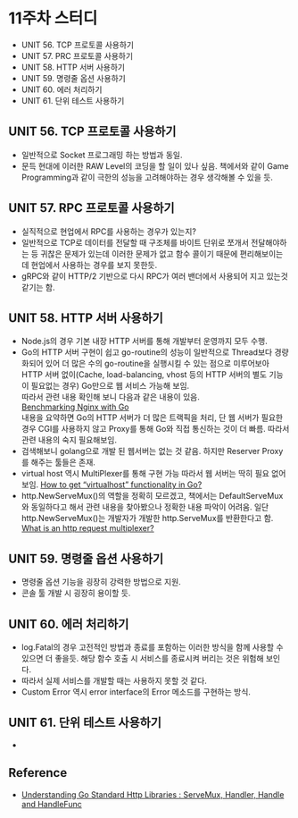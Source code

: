 # 11주차 스터디 

* UNIT 56. TCP 프로토콜 사용하기 
* UNIT 57. PRC 프로토콜 사용하기
* UNIT 58. HTTP 서버 사용하기 
* UNIT 59. 명령줄 옵션 사용하기 
* UNIT 60. 에러 처리하기 
* UNIT 61. 단위 테스트 사용하기 


## UNIT 56. TCP 프로토콜 사용하기

* 일반적으로 Socket 프로그래밍 하는 방법과 동일.
* 문득 현대에 이러한 RAW Level의 코딩을 할 일이 있나 싶음. 책에서와 같이 Game Programming과 같이 극한의 성능을 고려해야하는 경우 생각해볼 수 있을 듯.

## UNIT 57. RPC 프로토콜 사용하기 

* 실직적으로 현업에서 RPC를 사용하는 경우가 있는지?
* 일반적으로 TCP로 데이터를 전달할 때 구조체를 바이트 단위로 쪼개서 전달해야하는 등 귀찮은 문제가 있는데 이러한 문제가 없고 함수 콜이기 때문에 편리해보이는데 현업에서 사용하는 경우를 보지 못한듯.
* gRPC와 같이 HTTP/2 기반으로 다시 RPC가 여러 밴더에서 사용되어 지고 있는것 같기는 함.

## UNIT 58. HTTP 서버 사용하기 

* Node.js의 경우 기본 내장 HTTP 서버를 통해 개발부터 운영까지 모두 수행. 
* Go의 HTTP 서버 구현이 쉽고 go-routine의 성능이 일반적으로 Thread보다 경량화되어 있어 더 많은 수의 go-routine을 실행시킬 수 있는 점으로 미루어보아 HTTP 서버 없이(Cache, load-balancing, vhost 등의 HTTP 서버의 별도 기능이 필요없는 경우) Go만으로 웹 서비스 가능해 보임.   
따라서 관련 내용 확인해 보니 다음과 같은 내용이 있음.   
[Benchmarking Nginx with Go](https://gist.github.com/hgfischer/7965620)  
내용을 요약하면 Go의 HTTP 서버가 더 많은 트랙픽을 처리, 단 웹 서버가 필요한경우 CGI를 사용하지 않고 Proxy를 통해 Go와 직접 통신하는 것이 더 빠름. 
따라서 관련 내용의 숙지 필요해보임. 
* 검색해보니 golang으로 개발 된 웹서버는 없는 것 같음. 하지만 Reserver Proxy를 해주는 툴들은 존재.
* virtual host 역시 MultiPlexer를 통해 구현 가능 따라서 웹 서버는 딱히 필요 없어보임. 
[How to get “virtualhost” functionality in Go?](https://stackoverflow.com/questions/14170799/how-to-get-virtualhost-functionality-in-go?utm_medium=organic&utm_source=google_rich_qa&utm_campaign=google_rich_qa)
* http.NewServeMux()의 역할을 정확히 모르겠고, 책에서는 DefaultServeMux와 동일하다고 해서 관련 내용을 찾아봤으나 정확한 내용 파악이 어려움. 일단 http.NewServeMux()는 개발자가 개발한 http.ServeMux를 반환한다고 함.  
[What is an http request multiplexer?](https://stackoverflow.com/questions/40478027/what-is-an-http-request-multiplexer?utm_medium=organic&utm_source=google_rich_qa&utm_campaign=google_rich_qa)

## UNIT 59. 명령줄 옵션 사용하기 

* 명령줄 옵션 기능을 굉장히 강력한 방법으로 지원.
* 콘솔 툴 개발 시 굉장히 용이할 듯. 

## UNIT 60. 에러 처리하기 

* log.Fatal의 경우 고전적인 방법과 종료를 포함하는 이러한 방식을 함께 사용할 수 있으면 더 좋을듯. 해당 함수 호출 시 서비스를 종료시켜 버리는 것은 위험해 보인다.  
* 따라서 실제 서비스를 개발할 때는 사용하지 못할 것 같다. 
* Custom Error 역시 error interface의 Error 메소드를 구현하는 방식.

## UNIT 61. 단위 테스트 사용하기 

* 
## Reference

* [Understanding Go Standard Http Libraries : ServeMux, Handler, Handle and HandleFunc](https://rickyanto.com/understanding-go-standard-http-libraries-servemux-handler-handle-and-handlefunc/)
